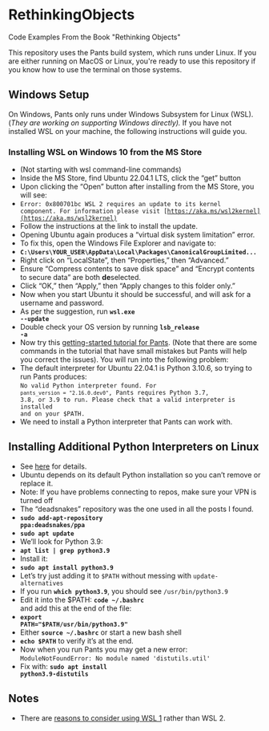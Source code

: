 # RethinkingObjects
Code Examples From the Book "Rethinking Objects"

This repository uses the Pants build system, which runs under Linux. If you are
either running on MacOS or Linux, you're ready to use this repository if you
know how to use the terminal on those systems.

## Windows Setup

On Windows, Pants only runs under Windows Subsystem for Linux (WSL). (_They are working on supporting Windows directly)._ If you have not installed WSL on your
machine, the following instructions will guide you.

### Installing WSL on Windows 10 from the MS Store

* (Not starting with wsl command-line commands)
* Inside the MS Store, find Ubuntu 22.04.1 LTS, click the “get” button
* Upon clicking the “Open” button after installing from the MS Store, you will
  see:
* <code>Error: 0x800701bc WSL 2 requires an update to its kernel component. For
  information please visit
  [https://aka.ms/wsl2kernel](https://aka.ms/wsl2kernel)</code>
* Follow the instructions at the link to install the update.
* Opening Ubuntu again produces a “virtual disk system limitation” error.
* To fix this, open the Windows File Explorer and navigate to:
* <strong><code>C:\Users\YOUR_USER\AppData\Local\Packages\CanonicalGroupLimited...</code></strong>
* Right click on “LocalState”, then “Properties,” then “Advanced.”
* Ensure “Compress contents to save disk space” and “Encrypt contents to secure data” are both <strong>de</strong>selected.
* Click “OK,” then “Apply,” then “Apply changes to this folder only.”
* Now when you start Ubuntu it should be successful, and will ask for a username and password.
* As per the suggestion, run <strong><code>wsl.exe --update</code></strong>
* Double check your OS version by running <strong><code>lsb_release -a</code></strong>
* Now try this [getting-started tutorial for Pants](https://semaphoreci.com/blog/building-python-projects-with-pants). (Note that there are some commands in the tutorial that have small mistakes but Pants will help you correct the issues).  You will run into the following problem:
* The default interpreter for Ubuntu 22.04.1 is Python 3.10.6, so trying to run Pants produces: \
<code>No valid Python interpreter found. For `pants_version = "2.16.0.dev0"`, Pants requires Python 3.7, 3.8, or 3.9 to run. Please check that a valid interpreter is installed and on your $PATH.</code>
* We need to install a Python interpreter that Pants can work with.

## Installing Additional Python Interpreters on Linux

* See [here](https://hackersandslackers.com/multiple-python-versions-ubuntu-20-04/) for details.
* Ubuntu depends on its default Python installation so you can’t remove or replace it.
* Note: If you have problems connecting to repos, make sure your VPN is turned off
* The “deadsnakes” repository was the one used in all the posts I found.
* <strong><code>sudo add-apt-repository ppa:deadsnakes/ppa</code></strong>
* <strong><code>sudo apt update</code></strong>
* We’ll look for Python 3.9:
* <strong><code>apt list | grep python3.9</code></strong>
* Install it:
* <strong><code>sudo apt install python3.9</code></strong>
* Let’s try just adding it to <code>$PATH</code> without messing with <code>update-alternatives</code>
* If you run <strong><code>which python3.9</code></strong>, you should see <code>/usr/bin/python3.9</code>
* Edit it into the $PATH: <strong><code>code ~/.bashrc </code></strong>and add this at the end of the file:
* <strong><code>export PATH="$PATH/usr/bin/python3.9"</code></strong>
* Either <strong><code>source ~/.bashrc</code></strong> or start a new bash shell
* <strong><code>echo $PATH</code></strong> to verify it’s at the end.
* Now when you run Pants you may get a new error: \
<code>ModuleNotFoundError: No module named 'distutils.util'</code>
* Fix with: <strong><code>sudo apt install python3.9-distutils</code></strong>

## Notes

* There are [reasons to consider using WSL 1](https://learn.microsoft.com/en-us/windows/wsl/compare-versions#exceptions-for-using-wsl-1-rather-than-wsl-2) rather than WSL 2.
